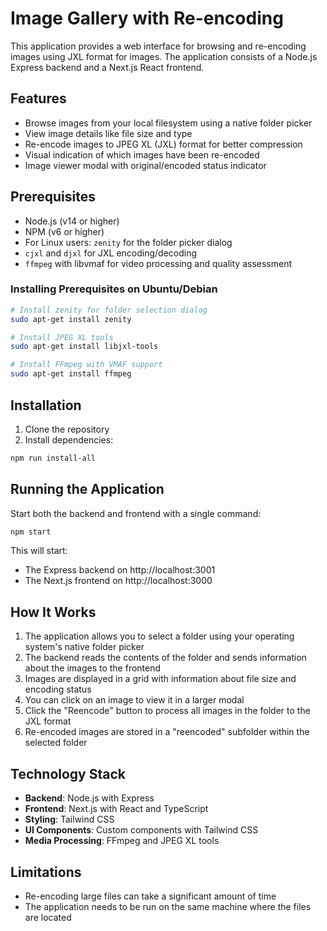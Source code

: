 # Image Gallery with Re-encoding

This application provides a web interface for browsing and re-encoding images using JXL format for images. The application consists of a Node.js Express backend and a Next.js React frontend.

## Features

- Browse images from your local filesystem using a native folder picker
- View image details like file size and type
- Re-encode images to JPEG XL (JXL) format for better compression
- Visual indication of which images have been re-encoded
- Image viewer modal with original/encoded status indicator

## Prerequisites

- Node.js (v14 or higher)
- NPM (v6 or higher)
- For Linux users: `zenity` for the folder picker dialog
- `cjxl` and `djxl` for JXL encoding/decoding
- `ffmpeg` with libvmaf for video processing and quality assessment

### Installing Prerequisites on Ubuntu/Debian

```bash
# Install zenity for folder selection dialog
sudo apt-get install zenity

# Install JPEG XL tools
sudo apt-get install libjxl-tools

# Install FFmpeg with VMAF support
sudo apt-get install ffmpeg
```

## Installation

1. Clone the repository
2. Install dependencies:

```bash
npm run install-all
```

## Running the Application

Start both the backend and frontend with a single command:

```bash
npm start
```

This will start:
- The Express backend on http://localhost:3001
- The Next.js frontend on http://localhost:3000

## How It Works

1. The application allows you to select a folder using your operating system's native folder picker
2. The backend reads the contents of the folder and sends information about the images to the frontend
3. Images are displayed in a grid with information about file size and encoding status
4. You can click on an image to view it in a larger modal
5. Click the "Reencode" button to process all images in the folder to the JXL format
6. Re-encoded images are stored in a "reencoded" subfolder within the selected folder

## Technology Stack

- **Backend**: Node.js with Express
- **Frontend**: Next.js with React and TypeScript
- **Styling**: Tailwind CSS
- **UI Components**: Custom components with Tailwind CSS
- **Media Processing**: FFmpeg and JPEG XL tools

## Limitations

- Re-encoding large files can take a significant amount of time
- The application needs to be run on the same machine where the files are located
